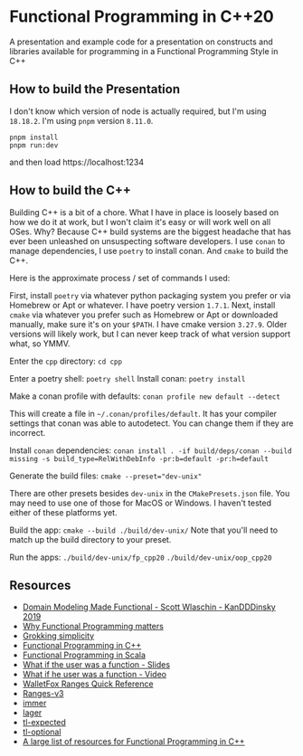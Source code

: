 # Functional Programming in C++20
A presentation and example code for a presentation on constructs and libraries available for programming in a Functional Programming Style in C++


## How to build the Presentation
I don't know which version of node is actually required, but I'm using `18.18.2`.  I'm using `pnpm` version `8.11.0`.
```
pnpm install
pnpm run:dev
```
and then load https://localhost:1234

## How to build the C++
Building C++ is a bit of a chore. What I have in place is loosely based on how we do it at work, but I won't claim it's easy or will work well on all OSes. Why? Because C++ build systems are the biggest headache that has ever been unleashed on unsuspecting software developers. I use `conan` to manage dependencies, I use `poetry` to install conan. And `cmake` to build the C++.

Here is the approximate process / set of commands I used:

First, install `poetry` via whatever python packaging system you prefer or via Homebrew or Apt or whatever. I have poetry version `1.7.1`.
Next, install `cmake` via whatever you prefer such as Homebrew or Apt or downloaded manually, make sure it's on your `$PATH`. I have cmake version `3.27.9`. Older versions will likely work, but I can never keep track of what version support what, so YMMV.

Enter the `cpp` directory:
`cd cpp`

Enter a poetry shell:
`poetry shell`
Install conan:
`poetry install`

Make a conan profile with defaults:
`conan profile new default --detect`

This will create a file in `~/.conan/profiles/default`. It has your compiler settings that conan was able to autodetect. You can change them if they are incorrect.

Install `conan` dependencies:
`conan install . -if build/deps/conan --build missing -s build_type=RelWithDebInfo -pr:b=default -pr:h=default`

Generate the build files:
`cmake --preset="dev-unix"`

There are other presets besides `dev-unix` in the `CMakePresets.json` file. You may need to use one of those for MacOS or Windows. I haven't tested either of these platforms yet.

Build the app:
`cmake --build ./build/dev-unix/`
Note that you'll need to match up the build directory to your preset.

Run the apps:
`./build/dev-unix/fp_cpp20`
`./build/dev-unix/oop_cpp20`


## Resources
- [Domain Modeling Made Functional - Scott Wlaschin - KanDDDinsky 2019](https://www.youtube.com/watch?v=2JB1_e5wZmU)
- [Why Functional Programming matters](https://www.cse.chalmers.se/~rjmh/Papers/whyfp.pdf)
- [Grokking simplicity](https://www.manning.com/books/grokking-simplicity)
- [Functional Programming in C++](https://www.manning.com/books/functional-programming-in-c-plus-plus)
- [Functional Programming in Scala](https://www.manning.com/books/functional-programming-in-scala)
- [What if the user was a function - Slides](https://speakerdeck.com/staltz/what-if-the-user-was-a-function)
- [What if he user was a function - Video](https://youtu.be/1zj7M1LnJV4?feature=shared)
- [WalletFox Ranges Quick Reference](https://www.walletfox.com/course/quickref_range_v3.php)
- [Ranges-v3](https://github.com/ericniebler/range-v3)
- [immer](https://github.com/arximboldi/immer)
- [lager](https://github.com/arximboldi/lager)
- [tl-expected](https://github.com/TartanLlama/expected)
- [tl-optional](https://github.com/TartanLlama/optional)
- [A large list of resources for Functional Programming in C++](https://github.com/graninas/cpp_functional_programming)

